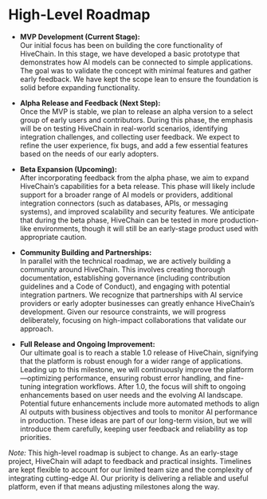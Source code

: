 # High-Level Roadmap

- **MVP Development (Current Stage):**  
  Our initial focus has been on building the core functionality of HiveChain. In this stage, we have developed a basic prototype that demonstrates how AI models can be connected to simple applications. The goal was to validate the concept with minimal features and gather early feedback. We have kept the scope lean to ensure the foundation is solid before expanding functionality.

- **Alpha Release and Feedback (Next Step):**  
  Once the MVP is stable, we plan to release an alpha version to a select group of early users and contributors. During this phase, the emphasis will be on testing HiveChain in real-world scenarios, identifying integration challenges, and collecting user feedback. We expect to refine the user experience, fix bugs, and add a few essential features based on the needs of our early adopters.

- **Beta Expansion (Upcoming):**  
  After incorporating feedback from the alpha phase, we aim to expand HiveChain’s capabilities for a beta release. This phase will likely include support for a broader range of AI models or providers, additional integration connectors (such as databases, APIs, or messaging systems), and improved scalability and security features. We anticipate that during the beta phase, HiveChain can be tested in more production-like environments, though it will still be an early-stage product used with appropriate caution.

- **Community Building and Partnerships:**  
  In parallel with the technical roadmap, we are actively building a community around HiveChain. This involves creating thorough documentation, establishing governance (including contribution guidelines and a Code of Conduct), and engaging with potential integration partners. We recognize that partnerships with AI service providers or early adopter businesses can greatly enhance HiveChain’s development. Given our resource constraints, we will progress deliberately, focusing on high-impact collaborations that validate our approach.

- **Full Release and Ongoing Improvement:**  
  Our ultimate goal is to reach a stable 1.0 release of HiveChain, signifying that the platform is robust enough for a wider range of applications. Leading up to this milestone, we will continuously improve the platform—optimizing performance, ensuring robust error handling, and fine-tuning integration workflows. After 1.0, the focus will shift to ongoing enhancements based on user needs and the evolving AI landscape. Potential future enhancements include more automated methods to align AI outputs with business objectives and tools to monitor AI performance in production. These ideas are part of our long-term vision, but we will introduce them carefully, keeping user feedback and reliability as top priorities.

*Note:* This high-level roadmap is subject to change. As an early-stage project, HiveChain will adapt to feedback and practical insights. Timelines are kept flexible to account for our limited team size and the complexity of integrating cutting-edge AI. Our priority is delivering a reliable and useful platform, even if that means adjusting milestones along the way.
